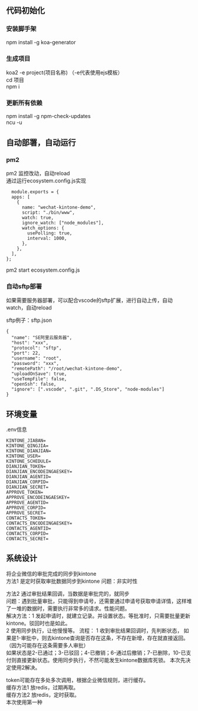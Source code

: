 ## 代码初始化
### 安装脚手架
npm install -g koa-generator  


### 生成项目
koa2 -e project(项目名称) （-e代表使用ejs模板）  
cd 项目   
npm i  


### 更新所有依赖
npm install -g npm-check-updates  
ncu -u


## 自动部署，自动运行
### pm2 
pm2 监控改动，自动reload  
通过运行ecosystem.config.js实现

```  
  module.exports = {
  apps: [
    {
      name: "wechat-kintone-demo",
      script: "./bin/www",
      watch: true,
      ignore_watch: ["node_modules"],
      watch_options: {
        usePolling: true,
        interval: 1000,
      },
    },
  ],
};
```
pm2 start ecosystem.config.js

### 自动sftp部署
如果需要服务器部署，可以配合vscode的sftp扩展，进行自动上传，自动watch，自动reload

sftp例子：sftp.json

```
{
  "name": "SE阿里云服务器",
  "host": "xxx",
  "protocol": "sftp",
  "port": 22,
  "username": "root",
  "password": "xxx",
  "remotePath": "/root/wechat-kintone-demo",
  "uploadOnSave": true,
  "useTempFile": false,
  "openSsh": false,
  "ignore": [".vscode", ".git", ".DS_Store", "node-modules"]
}
```

## 环境变量
.env信息
```  
KINTONE_JIABAN=
KINTONE_QINGJIA=
KINTONE_DIANJIAN=
KINTONE_USER=
KINTONE_SCHEDULE=
DIANJIAN_TOKEN=
DIANJIAN_ENCODEINGAESKEY=
DIANJIAN_AGENTID=
DIANJIAN_CORPID=
DIANJIAN_SECRET=
APPROVE_TOKEN=
APPROVE_ENCODEINGAESKEY=
APPROVE_AGENTID=
APPROVE_CORPID=
APPROVE_SECRET=
CONTACTS_TOKEN=
CONTACTS_ENCODEINGAESKEY=
CONTACTS_AGENTID=
CONTACTS_CORPID=
CONTACTS_SECRET=
```  
## 系统设计
将企业微信的审批完成的同步到kintone  
方法1 
是定时获取审批数据同步到kintone
问题：非实时性

方法2 
通过审批结果回调，当数据是审批完的，就同步  
问题：遇到批量审批，只能得到申请号，还需要通过申请号获取申请详情，这样堆了一堆的数据时，需要执行非常多的请求。性能问题。  
解决方法：1 发起申请时，就建立记录。并设置状态。等批准时，只需要批量更新kintone。驳回时也是如此。   
2 使用同步执行，让他慢慢等。 
流程： 
1 收到审批结果回调时，先判断状态， 如果是1-审批中，则去kintone查询是否存在这条，不存在新增，存在就直接返回。（因为可能存在这条需要多人审批）   
如果状态是2-已通过；3-已驳回；4-已撤销；6-通过后撤销；7-已删除，10-已支付则直接更新状态。使用同步执行，不然可能发生kintone数据库死锁。 本次先决定使用2解决。 


token可能存在多处多次调用，根据企业微信规则，进行缓存。  
缓存方法1 放redis，过期再取。  
缓存方法2 放redis，定时获取。  
本次使用第一种  

